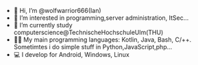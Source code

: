 - 👋 Hi, I’m @wolfwarrior666(Ian)
- 👀 I’m interested in programming,server administration, ItSec...
- 🌱 I’m currently study computerscience@TechnischeHochschuleUlm(THU)
- 🏴‍☠️ My main programming languages: Kotlin, Java, Bash, C/++. Sometimtes i do simple stuff in Python,JavaScript,php...
- 💻 I develop for Android, Windows, Linux

<!---
wolfwarrior666/wolfwarrior666 is a ✨ special ✨ repository because its `README.md` (this file) appears on your GitHub profile.
You can click the Preview link to take a look at your changes.
--->
